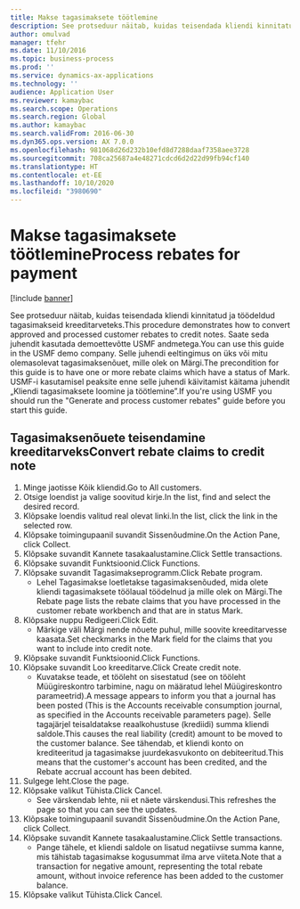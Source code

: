 ```yaml
---
title: Makse tagasimaksete töötlemine
description: See protseduur näitab, kuidas teisendada kliendi kinnitatud ja töödeldud tagasimakseid kreeditarveteks.
author: omulvad
manager: tfehr
ms.date: 11/10/2016
ms.topic: business-process
ms.prod: ''
ms.service: dynamics-ax-applications
ms.technology: ''
audience: Application User
ms.reviewer: kamaybac
ms.search.scope: Operations
ms.search.region: Global
ms.author: kamaybac
ms.search.validFrom: 2016-06-30
ms.dyn365.ops.version: AX 7.0.0
ms.openlocfilehash: 981068d26d232b10efd8d7288daaf7358aee3728
ms.sourcegitcommit: 708ca25687a4e48271cdcd6d2d22d99fb94cf140
ms.translationtype: HT
ms.contentlocale: et-EE
ms.lasthandoff: 10/10/2020
ms.locfileid: "3980690"
---
```

# <a name="process-rebates-for-payment"></a><span data-ttu-id="560f1-103">Makse tagasimaksete töötlemine</span><span class="sxs-lookup"><span data-stu-id="560f1-103">Process rebates for payment</span></span>

[!include [banner](../../includes/banner.md)]

<span data-ttu-id="560f1-104">See protseduur näitab, kuidas teisendada kliendi kinnitatud ja töödeldud tagasimakseid kreeditarveteks.</span><span class="sxs-lookup"><span data-stu-id="560f1-104">This procedure demonstrates how to convert approved and processed customer rebates to credit notes.</span></span> <span data-ttu-id="560f1-105">Saate seda juhendit kasutada demoettevõtte USMF andmetega.</span><span class="sxs-lookup"><span data-stu-id="560f1-105">You can use this guide in the USMF demo company.</span></span> <span data-ttu-id="560f1-106">Selle juhendi eeltingimus on üks või mitu olemasolevat tagasimaksenõuet, mille olek on Märgi.</span><span class="sxs-lookup"><span data-stu-id="560f1-106">The precondition for this guide is to have one or more rebate claims which have a status of Mark.</span></span> <span data-ttu-id="560f1-107">USMF-i kasutamisel peaksite enne selle juhendi käivitamist käitama juhendit „Kliendi tagasimaksete loomine ja töötlemine”.</span><span class="sxs-lookup"><span data-stu-id="560f1-107">If you're using USMF you should run the "Generate and process customer rebates" guide before you start this guide.</span></span>


## <a name="convert-rebate-claims-to-credit-note"></a><span data-ttu-id="560f1-108">Tagasimaksenõuete teisendamine kreeditarveks</span><span class="sxs-lookup"><span data-stu-id="560f1-108">Convert rebate claims to credit note</span></span>
1. <span data-ttu-id="560f1-109">Minge jaotisse Kõik kliendid.</span><span class="sxs-lookup"><span data-stu-id="560f1-109">Go to All customers.</span></span>
2. <span data-ttu-id="560f1-110">Otsige loendist ja valige soovitud kirje.</span><span class="sxs-lookup"><span data-stu-id="560f1-110">In the list, find and select the desired record.</span></span>
3. <span data-ttu-id="560f1-111">Klõpsake loendis valitud real olevat linki.</span><span class="sxs-lookup"><span data-stu-id="560f1-111">In the list, click the link in the selected row.</span></span>
4. <span data-ttu-id="560f1-112">Klõpsake toimingupaanil suvandit Sissenõudmine.</span><span class="sxs-lookup"><span data-stu-id="560f1-112">On the Action Pane, click Collect.</span></span>
5. <span data-ttu-id="560f1-113">Klõpsake suvandit Kannete tasakaalustamine.</span><span class="sxs-lookup"><span data-stu-id="560f1-113">Click Settle transactions.</span></span>
6. <span data-ttu-id="560f1-114">Klõpsake suvandit Funktsioonid.</span><span class="sxs-lookup"><span data-stu-id="560f1-114">Click Functions.</span></span>
7. <span data-ttu-id="560f1-115">Klõpsake suvandit Tagasimakseprogramm.</span><span class="sxs-lookup"><span data-stu-id="560f1-115">Click Rebate program.</span></span>
    * <span data-ttu-id="560f1-116">Lehel Tagasimakse loetletakse tagasimaksenõuded, mida olete kliendi tagasimaksete töölaual töödelnud ja mille olek on Märgi.</span><span class="sxs-lookup"><span data-stu-id="560f1-116">The Rebate page lists the rebate claims that you have processed in the customer rebate workbench and that are in status Mark.</span></span>    
8. <span data-ttu-id="560f1-117">Klõpsake nuppu Redigeeri.</span><span class="sxs-lookup"><span data-stu-id="560f1-117">Click Edit.</span></span>
    * <span data-ttu-id="560f1-118">Märkige väli Märgi nende nõuete puhul, mille soovite kreeditarvesse kaasata.</span><span class="sxs-lookup"><span data-stu-id="560f1-118">Set checkmarks in the Mark field for the claims that you want to include into credit note.</span></span>   
9. <span data-ttu-id="560f1-119">Klõpsake suvandit Funktsioonid.</span><span class="sxs-lookup"><span data-stu-id="560f1-119">Click Functions.</span></span>
10. <span data-ttu-id="560f1-120">Klõpsake suvandit Loo kreeditarve.</span><span class="sxs-lookup"><span data-stu-id="560f1-120">Click Create credit note.</span></span>
    * <span data-ttu-id="560f1-121">Kuvatakse teade, et tööleht on sisestatud (see on tööleht Müügireskontro tarbimine, nagu on määratud lehel Müügireskontro parameetrid).</span><span class="sxs-lookup"><span data-stu-id="560f1-121">A message appears to inform you that a journal has been posted (This is the Accounts receivable consumption journal, as specified in the Accounts receivable parameters page).</span></span> <span data-ttu-id="560f1-122">Selle tagajärjel teisaldatakse reaalkohustuse (krediidi) summa kliendi saldole.</span><span class="sxs-lookup"><span data-stu-id="560f1-122">This causes the real liability (credit) amount to be moved to the customer balance.</span></span> <span data-ttu-id="560f1-123">See tähendab, et kliendi konto on krediteeritud ja tagasimakse juurdekasvukonto on debiteeritud.</span><span class="sxs-lookup"><span data-stu-id="560f1-123">This means that the customer's account has been credited, and the Rebate accrual account has been debited.</span></span>  
11. <span data-ttu-id="560f1-124">Sulgege leht.</span><span class="sxs-lookup"><span data-stu-id="560f1-124">Close the page.</span></span>
12. <span data-ttu-id="560f1-125">Klõpsake valikut Tühista.</span><span class="sxs-lookup"><span data-stu-id="560f1-125">Click Cancel.</span></span>
    * <span data-ttu-id="560f1-126">See värskendab lehte, nii et näete värskendusi.</span><span class="sxs-lookup"><span data-stu-id="560f1-126">This refreshes the page so that you can see the updates.</span></span>  
13. <span data-ttu-id="560f1-127">Klõpsake toimingupaanil suvandit Sissenõudmine.</span><span class="sxs-lookup"><span data-stu-id="560f1-127">On the Action Pane, click Collect.</span></span>
14. <span data-ttu-id="560f1-128">Klõpsake suvandit Kannete tasakaalustamine.</span><span class="sxs-lookup"><span data-stu-id="560f1-128">Click Settle transactions.</span></span>
    * <span data-ttu-id="560f1-129">Pange tähele, et kliendi saldole on lisatud negatiivse summa kanne, mis tähistab tagasimakse kogusummat ilma arve viiteta.</span><span class="sxs-lookup"><span data-stu-id="560f1-129">Note that a transaction for negative amount, representing the total rebate amount, without invoice reference has been added to the customer balance.</span></span>   
15. <span data-ttu-id="560f1-130">Klõpsake valikut Tühista.</span><span class="sxs-lookup"><span data-stu-id="560f1-130">Click Cancel.</span></span>

